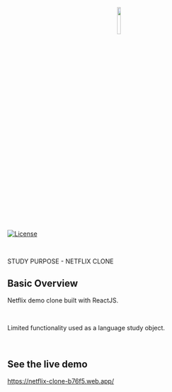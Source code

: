 <p align="center"><img width=12.5% src="https://assets.brand.microsites.netflix.io/assets/884000e8-b375-11e7-9274-06c476b5c346_cm_1024w.png?v=4"></p>

[![License](https://img.shields.io/badge/license-MIT-blue.svg)](https://opensource.org/licenses/MIT)

<br>

STUDY PURPOSE - NETFLIX CLONE

## Basic Overview

Netflix demo clone built with ReactJS.

<br>

Limited functionality used as a language study object.

<br>

## See the live demo
https://netflix-clone-b76f5.web.app/

<br>

